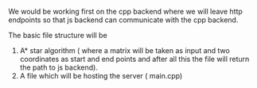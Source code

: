 We would be working first on the cpp backend where we will leave http endpoints so that js backend can communicate with the cpp backend.

The basic file structure will be 
1) A* star algorithm ( where a matrix will be taken as input and two coordinates as start and end points and after all this the file will return the path to js backend).
2) A file which will be hosting the server ( main.cpp)
